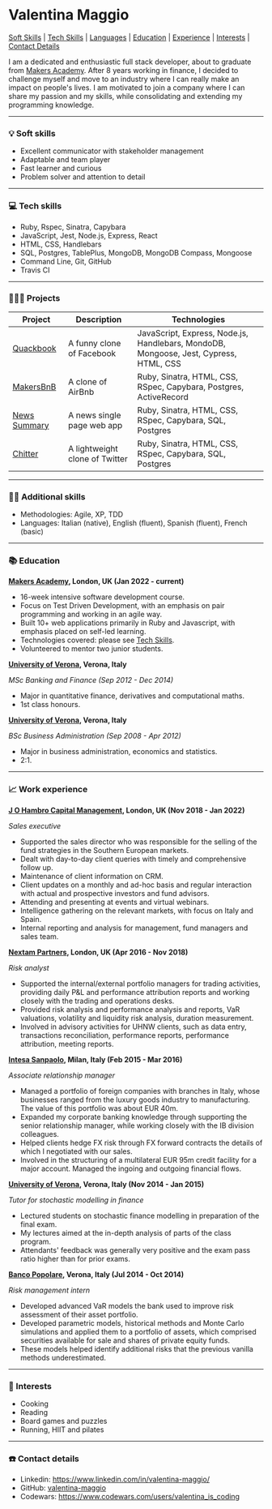 # Valentina Maggio

[Soft Skills](#soft-skills) | [Tech Skills](#tech-skills) | [Languages](#languages) | [Education](#education) | [Experience](#working-experience) | [Interests](#interests) | [Contact Details](#contact-details)

I am a dedicated and enthusiastic full stack developer, about to graduate from [Makers Academy](https://makers.tech/). After 8 years working in finance, I decided to challenge myself and move to an industry where I can really make an impact on people's lives.
I am motivated to join a company where I can share my passion and my skills, while consolidating and extending my programming knowledge.

---

### 💡 Soft skills

- Excellent communicator with stakeholder management
- Adaptable and team player
- Fast learner and curious
- Problem solver and attention to detail

---

### 💻 Tech skills

- Ruby, Rspec, Sinatra, Capybara
- JavaScript, Jest, Node.js, Express, React
- HTML, CSS, Handlebars
- SQL, Postgres, TablePlus, MongoDB, MongoDB Compass, Mongoose
- Command Line, Git, GitHub
- Travis CI

---

### 👩🏻‍💻 Projects

| Project                                                                        | Description                    | Technologies                                                                          |
| ------------------------------------------------------------------------------ | ------------------------------ | ------------------------------------------------------------------------------------- |
| [Quackbook](https://github.com/valentina-maggio/quackbook-team-quack-overflow) | A funny clone of Facebook      | JavaScript, Express, Node.js, Handlebars, MondoDB, Mongoose, Jest, Cypress, HTML, CSS |
| [MakersBnB](https://github.com/valentina-maggio/MakersBnB)                     | A clone of AirBnb              | Ruby, Sinatra, HTML, CSS, RSpec, Capybara, Postgres, ActiveRecord                     |
| [News Summary](https://github.com/valentina-maggio/news-summary)               | A news single page web app     | Ruby, Sinatra, HTML, CSS, RSpec, Capybara, SQL, Postgres                              |
| [Chitter](https://github.com/valentina-maggio/chitter-challenge)               | A lightweight clone of Twitter | Ruby, Sinatra, HTML, CSS, RSpec, Capybara, SQL, Postgres                              |

---

### 🤹🏻 Additional skills

- Methodologies: Agile, XP, TDD
- Languages: Italian (native), English (fluent), Spanish (fluent), French (basic)

---

### 📚 Education

**[Makers Academy](https://makers.tech/), London, UK (Jan 2022 - current)**

- 16-week intensive software development course.
- Focus on Test Driven Development, with an emphasis on pair programming and working in an agile way.
- Built 10+ web applications primarily in Ruby and Javascript, with emphasis placed on self-led learning.
- Technologies covered: please see [Tech Skills](#tech-skills).
- Volunteered to mentor two junior students.

**[University of Verona](https://www.univr.it/en/home), Verona, Italy**

_MSc Banking and Finance (Sep 2012 - Dec 2014)_

- Major in quantitative finance, derivatives and computational maths.
- 1st class honours.

**[University of Verona](https://www.univr.it/en/home), Verona, Italy**

_BSc Business Administration (Sep 2008 - Apr 2012)_

- Major in business administration, economics and statistics.
- 2:1.

---

### 📈 Work experience

**[J O Hambro Capital Management](https://www.johcm.com/uk/home), London, UK (Nov 2018 - Jan 2022)**

_Sales executive_

- Supported the sales director who was responsible for the selling of the fund strategies in the Southern European markets.
- Dealt with day-to-day client queries with timely and comprehensive follow up.
- Maintenance of client information on CRM.
- Client updates on a monthly and ad-hoc basis and regular interaction with actual and prospective investors and fund advisors.
- Attending and presenting at events and virtual webinars.
- Intelligence gathering on the relevant markets, with focus on Italy and Spain.
- Internal reporting and analysis for management, fund managers and sales team.

**[Nextam Partners](https://sim.nextampartners.com/en/), London, UK (Apr 2016 - Nov 2018)**

_Risk analyst_

- Supported the internal/external portfolio managers for trading activities, providing daily P&L and performance attribution reports and working closely with the trading and operations desks.
- Provided risk analysis and performance analysis and reports, VaR valuations, volatility and liquidity risk analysis, duration measurement.
- Involved in advisory activities for UHNW clients, such as data entry, transactions reconciliation, performance reports, performance attribution, meeting reports.

**[Intesa Sanpaolo](https://group.intesasanpaolo.com/en/), Milan, Italy (Feb 2015 - Mar 2016)**

_Associate relationship manager_

- Managed a portfolio of foreign companies with branches in Italy, whose businesses ranged from the luxury goods industry to manufacturing. The value of this portfolio was about EUR 40m.
- Expanded my corporate banking knowledge through supporting the senior relationship manager, while working closely with the IB division colleagues.
- Helped clients hedge FX risk through FX forward contracts the details of which I negotiated with our sales.
- Involved in the structuring of a multilateral EUR 95m credit facility for a major account. Managed the ingoing and outgoing financial flows.

**[University of Verona](https://www.univr.it/en/home), Verona, Italy (Nov 2014 - Jan 2015)**

_Tutor for stochastic modelling in finance_

- Lectured students on stochastic finance modelling in preparation of the final exam.
- My lectures aimed at the in-depth analysis of parts of the class program.
- Attendants' feedback was generally very positive and the exam pass ratio higher than for prior
  exams.

**[Banco Popolare](https://gruppo.bancobpm.it/en/), Verona, Italy (Jul 2014 - Oct 2014)**

_Risk management intern_

- Developed advanced VaR models the bank used to improve risk assessment of their asset portfolio.
- Developed parametric models, historical methods and Monte Carlo simulations and applied them to a portfolio of assets, which comprised securities available for sale and shares of private equity funds.
- These models helped identify additional risks that the previous vanilla methods underestimated.

---

### 🧩 Interests

- Cooking
- Reading
- Board games and puzzles
- Running, HIIT and pilates

---

### ☎️ Contact details

- Linkedin: https://www.linkedin.com/in/valentina-maggio/
- GitHub: [valentina-maggio](https://github.com/valentina-maggio)
- Codewars: https://www.codewars.com/users/valentina_is_coding
